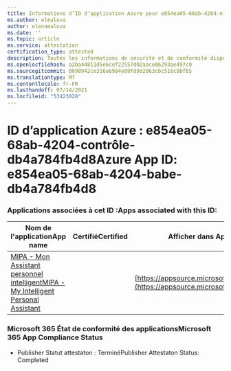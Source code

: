 ```yaml
---
title: Informations d’ID d’application Azure pour e854ea05-68ab-4204-nf-db4a784fb4d8
ms.author: elmalova
author: elenamalova
ms.date: ''
ms.topic: article
ms.service: attestation
certification_type: attested
description: Toutes les informations de sécurité et de conformité disponibles pour e854ea05-68ab-4204-fb-db4a784fb4d8.
ms.openlocfilehash: a2ba44811d5e6cef22557d02aace06293ae497c0
ms.sourcegitcommit: 0098942ce316ab984e09fd9d2063cbc516c8bfb5
ms.translationtype: MT
ms.contentlocale: fr-FR
ms.lasthandoff: 07/14/2021
ms.locfileid: "53423028"
---
```

# <a name="azure-app-id-e854ea05-68ab-4204-babe-db4a784fb4d8"></a><span data-ttu-id="8047e-103">ID d’application Azure : e854ea05-68ab-4204-contrôle-db4a784fb4d8</span><span class="sxs-lookup"><span data-stu-id="8047e-103">Azure App ID: e854ea05-68ab-4204-babe-db4a784fb4d8</span></span>


### <a name="apps-associated-with-this-id"></a><span data-ttu-id="8047e-104">Applications associées à cet ID :</span><span class="sxs-lookup"><span data-stu-id="8047e-104">Apps associated with this ID:</span></span>
| <span data-ttu-id="8047e-105">**Nom de l'application**</span><span class="sxs-lookup"><span data-stu-id="8047e-105">**App name**</span></span> | <span data-ttu-id="8047e-106">**Certifié**</span><span class="sxs-lookup"><span data-stu-id="8047e-106">**Certified**</span></span> | <span data-ttu-id="8047e-107">**Afficher dans AppSource**</span><span class="sxs-lookup"><span data-stu-id="8047e-107">**View in AppSource**</span></span> |
|-|-|-|
| [<span data-ttu-id="8047e-108">MIPA - Mon Assistant personnel intelligent</span><span class="sxs-lookup"><span data-stu-id="8047e-108">MIPA - My Intelligent Personal Assistant</span></span>](https://docs.microsoft.com/en-us/microsoft-365-app-certification/forward/17859280.mipa) |  | [https://appsource.microsoft.com/product/office/17859280.mipa](https://appsource.microsoft.com/product/office/17859280.mipa) |

### <a name="microsoft-365-app-compliance-status"></a><span data-ttu-id="8047e-109">Microsoft 365 État de conformité des applications</span><span class="sxs-lookup"><span data-stu-id="8047e-109">Microsoft 365 App Compliance Status</span></span>
- <span data-ttu-id="8047e-110">Publisher Statut attestaton : Terminé</span><span class="sxs-lookup"><span data-stu-id="8047e-110">Publisher Attestaton Status: Completed</span></span>
